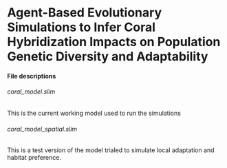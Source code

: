 # Agent-Based Evolutionary Simulations to Infer Coral Hybridization Impacts on Population Genetic Diversity and Adaptability



#### File descriptions

###### coral_model.slim
This is the current working model used to run the simulations

###### coral_model_spatial.slim
This is a test version of the model trialed to simulate local adaptation and habitat preference. 
